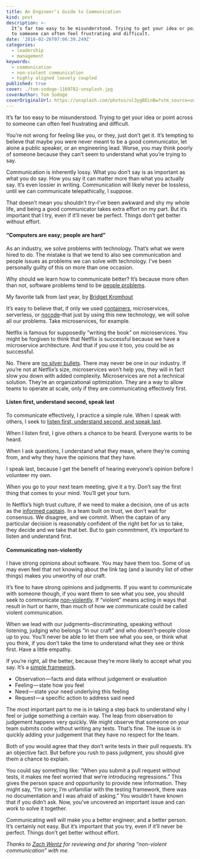 ```yaml
---
title: An Engineer’s Guide to Communication
kind: post
description: >-
  It’s far too easy to be misunderstood. Trying to get your idea or point across
  to someone can often feel frustrating and difficult.
date: '2018-02-26T07:06:39.249Z'
categories:
  - leadership
  - management
keywords:
  - communication
  - non-violent communication
  - highly aligned loosely coupled
published: true
cover: ./tom-sodoge-1169782-unsplash.jpg
coverAuthor: Tom Sodoge
coverOriginalUrl: https://unsplash.com/photos/ul3ygBELnBw?utm_source=unsplash&utm_medium=referral&utm_content=creditCopyText
---
```


It’s far too easy to be misunderstood. Trying to get your idea or point across to someone can often feel frustrating and difficult.

You’re not wrong for feeling like you, or they, just don’t get it. It’s tempting to believe that maybe you were never meant to be a good communicator, let alone a public speaker, or an engineering lead. Worse, you may think poorly of someone because they can’t seem to understand what you’re trying to say.

Communication is inherently lossy. What you don’t say is as important as what you do say. How you say it can matter more than what you actually say. It’s even lossier in writing. Communication will likely never be lossless, until we can communicate telepathically, I suppose.

That doesn’t mean you shouldn’t try–I’ve been awkward and shy my whole life, and being a good communicator takes extra effort on my part. But it’s important that I try, even if it’ll never be perfect. Things don’t get better without effort.

#### “Computers are easy; people are hard”

As an industry, we solve problems with technology. That’s what we were hired to do. The mistake is that we tend to also see communication and people issues as problems we can solve with technology. I’ve been personally guilty of this on more than one occasion.

Why should we learn how to communicate better? It’s because more often than not, software problems tend to be [people problems](https://blog.fogcreek.com/all-software-problems-are-people-problems-interview-with-roy-osherove/).

My favorite talk from last year, by [Bridget Kromhout](https://twitter.com/bridgetkromhout)

It’s easy to believe that, if only we used [containers](https://queue.acm.org/detail.cfm?id=3185224), microservices, serverless, or [nocode](https://github.com/kelseyhightower/nocode)–that just by using this new technology, we will solve all our problems. Take microservices, for example.

Netflix is famous for supposedly “writing the book” on microservices. You might be forgiven to think that Netflix is successful because we have a microservice architecture. And that if you use it too, you could be as successful.

No. There are [no silver bullets](http://worrydream.com/refs/Brooks-NoSilverBullet.pdf). There may never be one in our industry. If you’re not at Netflix’s size, microservices won’t help you, they will in fact slow you down with added complexity. Microservices are not a technical solution. They’re an organizational optimization. They are a way to allow teams to operate at scale, only if they are communicating effectively first.

#### Listen first, understand second, speak last

To communicate effectively, I practice a simple rule. When I speak with others, I seek to [listen first, understand second, and speak last](https://youtu.be/8l-YpiiBH4o?t=612).

When I listen first, I give others a chance to be heard. Everyone wants to be heard.

When I ask questions, I understand what they mean, where they’re coming from, and why they have the opinions that they have.

I speak last, because I get the benefit of hearing everyone’s opinion before I volunteer my own.

When you go to your next team meeting, give it a try. Don’t say the first thing that comes to your mind. You’ll get your turn.

In Netflix’s high trust culture, if we need to make a decision, one of us acts as the [informed captain](https://jobs.netflix.com/culture). In a team built on trust, we don’t wait for consensus. We disagree, and we commit. When the captain of any particular decision is reasonably confident of the right bet for us to take, they decide and we take that bet. But to gain commitment, it’s important to listen and understand first.

#### Communicating non-violently

I have strong opinions about software. You may have them too. Some of us may even feel that not knowing about the link tag (and a laundry list of other things) makes you unworthy of our craft.

It’s fine to have strong opinions and judgments. If you want to communicate with someone though, if you want them to see what you see, you should seek to communicate [non-violently](https://medium.com/@eriktorenberg_/on-nonviolent-communication-33ca8c7ebfcb). If “violent” means acting in ways that result in hurt or harm, than much of how we communicate could be called violent communication.

When we lead with our judgments–discriminating, speaking without listening, judging who belongs “in our craft” and who doesn’t–people close up to you. You’ll never be able to let them see what you see, or think what you think, if you don’t take the time to understand what they see or think first. Have a little empathy.

If you’re right, all the better, because they’re more likely to accept what you say. It’s a [simple framework](http://firstround.com/review/power-up-your-team-with-nonviolent-communication-principles/).

*   Observation — facts and data without judgement or evaluation
*   Feeling — state how you feel
*   Need — state your need underlying this feeling
*   Request — a specific action to address said need

The most important part to me is in taking a step back to understand why I feel or judge something a certain way. The leap from observation to judgement happens very quickly. We might observe that someone on your team submits code without writing any tests. That’s fine. The issue is in quickly adding your judgement that they have no respect for the team.

Both of you would agree that they don’t write tests in their pull requests. It’s an objective fact. But before you rush to pass judgment, you should give them a chance to explain.

You could say something like: “When you submit a pull request without tests, it makes me feel worried that we’re introducing regressions.” This gives the person space and opportunity to provide new information. They might say, “I’m sorry, I’m unfamiliar with the testing framework, there was no documentation and I was afraid of asking.” You wouldn’t have known that if you didn’t ask. Now, you’ve uncovered an important issue and can work to solve it together.

Communicating well will make you a better engineer, and a better person. It’s certainly not easy. But it’s important that you try, even if it’ll never be perfect. Things don’t get better without effort.

_Thanks to_ [_Zach Wentz_](https://www.informedcaptain.com/) _for reviewing and for sharing “non-violent communication” with me._